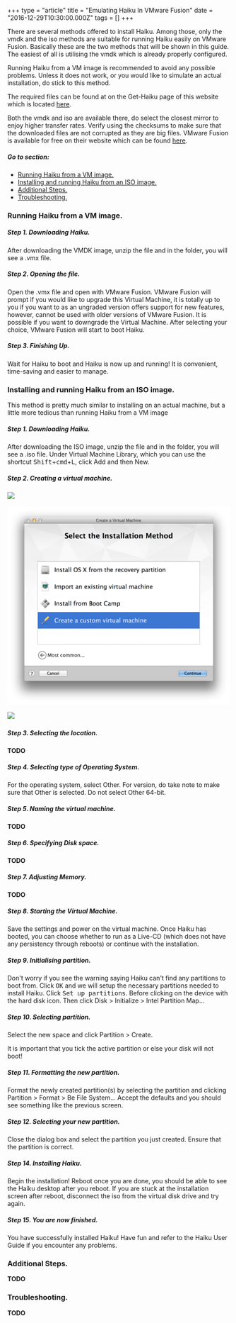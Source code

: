+++
type = "article"
title = "Emulating Haiku In VMware Fusion"
date = "2016-12-29T10:30:00.000Z"
tags = []
+++

There are several methods offered to install Haiku. Among those, only the vmdk and the iso methods are suitable for running Haiku easily on VMware Fusion. Basically these are the two methods that will be shown in this guide. The easiest of all is utilising the vmdk which is already properly configured.

<div class="box-info">Running Haiku from a VM image is recommended to avoid any possible problems. Unless it does not work, or you would like to simulate an actual installation, do stick to this method.</div>

The required files can be found at on the Get-Haiku page of this website which is located [here](http://www.haiku-os.org/get-haiku).


Both the vmdk and iso are available there, do select the closest mirror to enjoy higher transfer rates. Verify using the checksums to make sure that the downloaded files are not corrupted as they are big files. VMware Fusion is available for free on their website which can be found [here](http://www.vmware.com/products/fusion/).

##### Go to section:

*   [Running Haiku from a VM image.](#part_vmimage)
*   [Installing and running Haiku from an ISO image.](#part_iso)
*   [Additional Steps.](#part_additional)
*   [Troubleshooting.](#part_trouble)

### Running Haiku from a VM image.

##### Step 1\. Downloading Haiku.<a name="part_vmimage"></a>

After downloading the VMDK image, unzip the file and in the folder, you will see a .vmx file.

##### Step 2\. Opening the file.

Open the .vmx file and open with VMware Fusion. VMware Fusion will prompt if you would like to upgrade this Virtual Machine, it is totally up to you if you want to as an ungraded version offers support for new features, however, cannot be used with older versions of VMware Fusion. It is possible if you want to downgrade the Virtual Machine. After selecting your choice, VMware Fusion will start to boot Haiku.

##### Step 3\. Finishing Up.

Wait for Haiku to boot and Haiku is now up and running! It is convenient, time-saving and easier to manage.  

### Installing and running Haiku from an ISO image. <a name="part_iso"></a>

This method is pretty much similar to installing on an actual machine, but a little more tedious than running Haiku from a VM image

##### Step 1\. Downloading Haiku.

After downloading the ISO image, unzip the file and in the folder, you will see a .iso file. Under Virtual Machine Library, which you can use the shortcut <kbd>Shift</kbd>+<kbd>cmd</kbd>+<kbd>L</kbd>, click Add and then New.

##### Step 2\. Creating a virtual machine.

![](/static/files/new-vm-step-1.png)

![](/static/files/new-vm-step-2.png)
 
![](/static/files/new-vm-step-3.png)

##### Step 3\. Selecting the location.

**TODO**

##### Step 4\. Selecting type of Operating System.

For the operating system, select Other. For version, do take note to make sure that Other is selected. Do not select Other 64-bit.

##### Step 5\. Naming the virtual machine.

**TODO**

##### Step 6\. Specifying Disk space.

**TODO**

##### Step 7\. Adjusting Memory.

**TODO**

##### Step 8\. Starting the Virtual Machine.

Save the settings and power on the virtual machine. Once Haiku has booted, you can choose whether to run as a Live-CD (which does not have any persistency through reboots) or continue with the installation.

##### Step 9\. Initialising partition.

Don't worry if you see the warning saying Haiku can't find any partitions to boot from. Click <kbd>OK</kbd> and we will setup the necessary partitions needed to install Haiku. Click <kbd>Set up partitions</kbd>. Before clicking on the device with the hard disk icon. Then click Disk > Initialize > Intel Partition Map…

##### Step 10\. Selecting partition.

Select the new space and click Partition > Create.

<div class="box-info">It is important that you tick the active partition or else your disk will not boot!</div>


##### Step 11\. Formatting the new partition.

Format the newly created partition(s) by selecting the partition and clicking Partition > Format > Be File System… Accept the defaults and you should see something like the previous screen.

##### Step 12\. Selecting your new partition.

Close the dialog box and select the partition you just created. Ensure that the partition is correct.

##### Step 14\. Installing Haiku.

Begin the installation! Reboot once you are done, you should be able to see the Haiku desktop after you reboot. If you are stuck at the installation screen after reboot, disconnect the iso from the virtual disk drive and try again.

##### Step 15\. You are now finished.

You have successfully installed Haiku! Have fun and refer to the Haiku User Guide if you encounter any problems.  

### Additional Steps.<a name="part_additional"></a>

**TODO**  

### Troubleshooting.<a name="part_trouble"></a>

**TODO**
